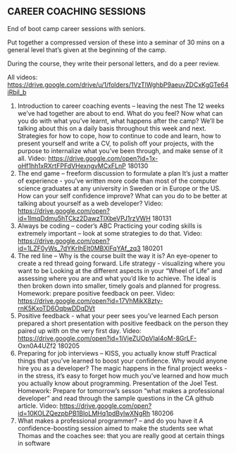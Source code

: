 ## CAREER COACHING SESSIONS

End of boot camp career sessions with seniors.

Put together a compressed version of these into a seminar of 30 mins on a general level that’s given at
the beginning of the camp.

During the course, they write their personal letters, and do a peer review.

All videos: https://drive.google.com/drive/u/1/folders/1VzTlWghbP9aeuvZDCxKgGTe64iRbil_b
1. Introduction to career coaching events – leaving the nest
The 12 weeks we’ve had together are about to end. What do you feel? Now what can you do with
what you’ve learnt, what happens after the camp? We’ll be talking about this on a daily basis
throughout this week and next. Strategies for how to cope, how to continue to code and learn, how to
present yourself and write a CV, to polish off your projects, with the purpose to internalize what
you’ve been through, and make sense of it all.
Video: https://drive.google.com/open?id=1x-oHf1hh1xRXrtFPFdVHexngvMCxFLnP 180130
2. The end game – freeform discussion to formulate a plan
It’s just a matter of experience - you’ve written more code than most of the computer science
graduates at any university in Sweden or in Europe or the US. How can your self confidence improve?
What can you do to be better at talking about yourself as a web developer?
Video: https://drive.google.com/open?id=1lmqDdmu5hTCkz2DawzTlXbeVPJ1rzVWH 180131
3. Always be coding – coder’s ABC
Practicing your coding skills is extremely important – look at some strategies to do that.
Video: https://drive.google.com/open?id=1LZF0yWs_7dYKrIhElt0MBXlFqYAf_zq3 180201
4. The red line –
Why is the course built the way it is? An eye-opener to create a red thread going forward.
Life strategy - visualizing where you want to be
Looking at the different aspects in your “Wheel of Life” and assessing where you are and what you’d
like to achieve. The ideal is then broken down into smaller, timely goals and planned for progress.
Homework: prepare positive feedback on peer.
Video: https://drive.google.com/open?id=17VhMikX8zty-rnK5KxoTD6OqbwDDqDVt
5. Positive feedback - what your peer sees you’ve learned
Each person prepared a short presentation with positive feedback on the person they paired up with
on the very first day.
Video: https://drive.google.com/open?id=1iVjeZUOpVlal4oM-8GrLF- Oxn0A4UZf2 180205
6. Preparing for job interviews – KISS, you actually know stuff
Practical things that you’ve learned to boost your confidence. Why would anyone hire you as a
developer? The magic happens in the final project weeks - in the stress, it’s easy to forget how much
you’ve learned and how much you actually know about programming. Presentation of the Joel Test.
Homework: Prepare for tomorrow’s sesson “what makes a professional developer” and read through
the sample questions in the CA github article.
Video: https://drive.google.com/open?id=10KOLZQezpbPB1BloLMHq1pdBylwXNgRh 180206
7. What makes a professional programmer? – and do you have it
A confidence-boosting session aimed to make the students see what Thomas and the coaches see:
that you are really good at certain things in software
